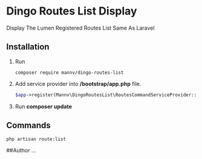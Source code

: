 # Dingo Routes List Display
Display The Lumen Registered Routes List Same As Laravel


## Installation

1. Run 
    ```
    composer require mannv/dingo-routes-list
    ```
    
2. Add service provider into **/bootstrap/app.php** file.
    ```php
    $app->register(Mannv\DingoRoutesList\RoutesCommandServiceProvider::class);
    ```
3. Run **composer update**

## Commands

```
php artisan route:list
```


##Author
...
